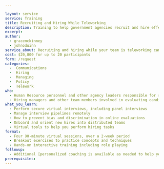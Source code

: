 ```yaml
---

layout: service
service: Training
title: Recruiting and Hiring While Teleworking
description: Training to help government agencies recruit and hire effectively into teleworking teams
excerpt: 
author:
  - gracemckinney
  - johnoduinn
service_about: Recruiting and hiring while your team is teleworking can be challenging — but it’s also an opportunity to gain the benefits that distributed teams can bring to your agency. This training empowers agency staff to securely and effectively  interview and onboard new team members in virtual environments.
cost: $20,000 for up to 20 participants
form: /request
categories:
  -  Communications
  -  Hiring
  -  Managing
  -  Policy
  -  Telework
who:
  - Human Resource personnel and other agency leaders responsible for recruiting and hiring
  - Hiring managers and other team members involved in evaluating candidates
what_you_learn:
  - Perform secure virtual interviews, including panel interviews
  - Manage interview pipelines remotely
  - How to prevent bias and discrimination in online evaluations
  - Onboard and orient new hires into distributed teams
  - Virtual tools to help you perform hiring tasks
format:
  - Four 90-minute virtual sessions, over a 2-week period
  - Breakout exercises to practice concepts and techniques
  - Hands-on interactive training including role playing
followup:
  - Additional [personalized coaching is available as needed to help you with implementation issues, logistics questions, and extended support](/coaching/hiring-remote-workers.md).
prerequisites: 
---
```

